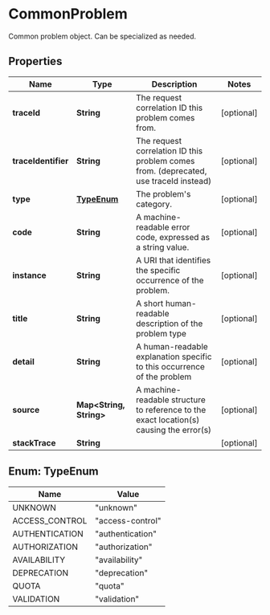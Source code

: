 

# CommonProblem

Common problem object. Can be specialized as needed.

## Properties

Name | Type | Description | Notes
------------ | ------------- | ------------- | -------------
**traceId** | **String** | The request correlation ID this problem comes from. |  [optional]
**traceIdentifier** | **String** | The request correlation ID this problem comes from. (deprecated, use traceId instead) |  [optional]
**type** | [**TypeEnum**](#TypeEnum) | The problem&#39;s category. |  [optional]
**code** | **String** | A machine-readable  error code, expressed as a string value. |  [optional]
**instance** | **String** | A URI that identifies the specific occurrence of the problem. |  [optional]
**title** | **String** | A short human-readable description of the problem type |  [optional]
**detail** | **String** | A human-readable explanation specific to this occurrence of the problem |  [optional]
**source** | **Map&lt;String, String&gt;** | A machine-readable structure to reference to the exact location(s) causing the error(s) |  [optional]
**stackTrace** | **String** |  |  [optional]



## Enum: TypeEnum

Name | Value
---- | -----
UNKNOWN | &quot;unknown&quot;
ACCESS_CONTROL | &quot;access-control&quot;
AUTHENTICATION | &quot;authentication&quot;
AUTHORIZATION | &quot;authorization&quot;
AVAILABILITY | &quot;availability&quot;
DEPRECATION | &quot;deprecation&quot;
QUOTA | &quot;quota&quot;
VALIDATION | &quot;validation&quot;




